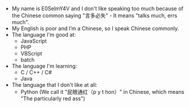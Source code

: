 - My name is E0SelmY4V and I don't like speaking too much because of the Chinese common saying "言多必失" - It means "talks much, errs much".
- My English is poor and I’m a Chinese, so I speak Chinese commonly.
- The language I'm good at:
  - JavaScript
  - PHP
  - VBScript
  - batch
- The language I'm learning:
  - C / C++ / C#
  - Java
- The language that I don't like at all:
  - Python (We call it "屁眼通红（p y t hon）" in Chinese, which means "The particularly red ass")

<!---
E0SelmY4V/E0SelmY4V is a ✨ special ✨ repository because its `README.md` (this file) appears on your GitHub profile.
You can click the Preview link to take a look at your changes.
--->
